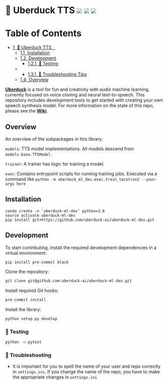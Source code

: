 # 🦆 Uberduck TTS ![](https://img.shields.io/github/forks/uberduck-ai/uberduck-ml-dev) ![](https://img.shields.io/github/stars/uberduck-ai/uberduck-ml-dev) ![](https://img.shields.io/github/issues/uberduck-ai/uberduck-ml-dev)

<h1>Table of Contents<span class="tocSkip"></span></h1>
<div class="toc"><ul class="toc-item"><li><span><a href="#🦆-Uberduck-TTS---" data-toc-modified-id="🦆-Uberduck-TTS----1"><span class="toc-item-num">1&nbsp;&nbsp;</span>🦆 Uberduck TTS <img src="https://img.shields.io/github/forks/uberduck-ai/uberduck-ml-dev" alt=""> <img src="https://img.shields.io/github/stars/uberduck-ai/uberduck-ml-dev" alt=""> <img src="https://img.shields.io/github/issues/uberduck-ai/uberduck-ml-dev" alt=""></a></span><ul class="toc-item"><li><span><a href="#Installation" data-toc-modified-id="Installation-1.1"><span class="toc-item-num">1.1&nbsp;&nbsp;</span>Installation</a></span></li><li><span><a href="#Development" data-toc-modified-id="Development-1.2"><span class="toc-item-num">1.2&nbsp;&nbsp;</span>Development</a></span><ul class="toc-item"><li><span><a href="#🚩-Testing" data-toc-modified-id="🚩-Testing-1.2.1"><span class="toc-item-num">1.2.1&nbsp;&nbsp;</span>🚩 Testing</a></span></li></ul></li><li><ul class="toc-item"><li><span><a href="#🔧-Troubleshooting-Tips" data-toc-modified-id="🔧-Troubleshooting-Tips-1.3.1"><span class="toc-item-num">1.3.1&nbsp;&nbsp;</span>🔧 Troubleshooting Tips</a></span></li></ul></li><li><span><a href="#Overview" data-toc-modified-id="Overview-1.4"><span class="toc-item-num">1.4&nbsp;&nbsp;</span>Overview</a></span></li></ul></li></ul></div>

[**Uberduck**](https://uberduck.ai/) is a tool for fun and creativity with audio machine learning, currently focused on voice cloning and neural text-to-speech. This repository includes development tools to get started with creating your own speech synthesis model. For more information on the state of this repo, please see the [**Wiki**](https://github.com/uberduck-ai/uberduck-ml-dev/wiki).

## Overview

An overview of the subpackages in this library:

`models`: TTS model implementations. All models descend from `models.base.TTSModel`.

`trainer`: A trainer has logic for training a model.

`exec`: Contains entrypoint scripts for running training jobs. Executed via a command like
`python -m uberduck_ml_dev.exec.train_tacotron2 --your-args here`

## Installation

```
conda create -n 'uberduck-ml-dev' python=3.8
source activate uberduck-ml-dev
pip install git+https://github.com/uberduck-ai/uberduck-ml-dev.git
```

## Development

To start contributing, install the required development dependencies in a virtual environment:

```bash
pip install pre-commit black
```

Clone the repository:

```bash
git clone git@github.com:uberduck-ai/uberduck-ml-dev.git
```

Install required Git hooks:

```bash
pre-commit install
```

Install the library:

```bash
python setup.py develop
```

### 🚩 Testing

```bash
python -m pytest
```

### 🔧 Troubleshooting

- It is important for you to spell the name of your user and repo correctly in `settings.ini`. If you change the name of the repo, you have to make the appropriate changes in `settings.ini`
